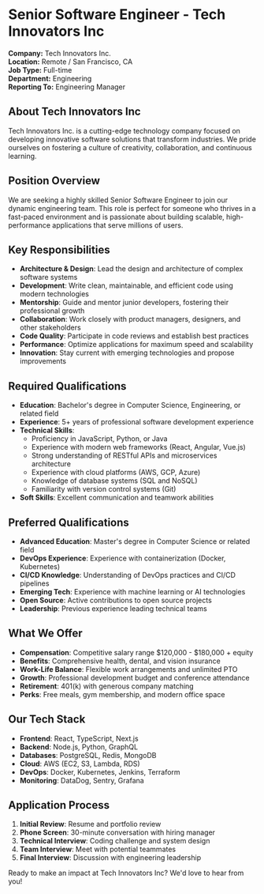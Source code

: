 # Senior Software Engineer - Tech Innovators Inc

**Company:** Tech Innovators Inc.  
**Location:** Remote / San Francisco, CA  
**Job Type:** Full-time  
**Department:** Engineering  
**Reporting To:** Engineering Manager

## About Tech Innovators Inc

Tech Innovators Inc. is a cutting-edge technology company focused on developing innovative software solutions that transform industries. We pride ourselves on fostering a culture of creativity, collaboration, and continuous learning.

## Position Overview

We are seeking a highly skilled Senior Software Engineer to join our dynamic engineering team. This role is perfect for someone who thrives in a fast-paced environment and is passionate about building scalable, high-performance applications that serve millions of users.

## Key Responsibilities

- **Architecture & Design**: Lead the design and architecture of complex software systems
- **Development**: Write clean, maintainable, and efficient code using modern technologies
- **Mentorship**: Guide and mentor junior developers, fostering their professional growth
- **Collaboration**: Work closely with product managers, designers, and other stakeholders
- **Code Quality**: Participate in code reviews and establish best practices
- **Performance**: Optimize applications for maximum speed and scalability
- **Innovation**: Stay current with emerging technologies and propose improvements

## Required Qualifications

- **Education**: Bachelor's degree in Computer Science, Engineering, or related field
- **Experience**: 5+ years of professional software development experience
- **Technical Skills**:
  - Proficiency in JavaScript, Python, or Java
  - Experience with modern web frameworks (React, Angular, Vue.js)
  - Strong understanding of RESTful APIs and microservices architecture
  - Experience with cloud platforms (AWS, GCP, Azure)
  - Knowledge of database systems (SQL and NoSQL)
  - Familiarity with version control systems (Git)
- **Soft Skills**: Excellent communication and teamwork abilities

## Preferred Qualifications

- **Advanced Education**: Master's degree in Computer Science or related field
- **DevOps Experience**: Experience with containerization (Docker, Kubernetes)
- **CI/CD Knowledge**: Understanding of DevOps practices and CI/CD pipelines
- **Emerging Tech**: Experience with machine learning or AI technologies
- **Open Source**: Active contributions to open source projects
- **Leadership**: Previous experience leading technical teams

## What We Offer

- **Compensation**: Competitive salary range $120,000 - $180,000 + equity
- **Benefits**: Comprehensive health, dental, and vision insurance
- **Work-Life Balance**: Flexible work arrangements and unlimited PTO
- **Growth**: Professional development budget and conference attendance
- **Retirement**: 401(k) with generous company matching
- **Perks**: Free meals, gym membership, and modern office space

## Our Tech Stack

- **Frontend**: React, TypeScript, Next.js
- **Backend**: Node.js, Python, GraphQL
- **Databases**: PostgreSQL, Redis, MongoDB
- **Cloud**: AWS (EC2, S3, Lambda, RDS)
- **DevOps**: Docker, Kubernetes, Jenkins, Terraform
- **Monitoring**: DataDog, Sentry, Grafana

## Application Process

1. **Initial Review**: Resume and portfolio review
2. **Phone Screen**: 30-minute conversation with hiring manager
3. **Technical Interview**: Coding challenge and system design
4. **Team Interview**: Meet with potential teammates
5. **Final Interview**: Discussion with engineering leadership

Ready to make an impact at Tech Innovators Inc? We'd love to hear from you!
